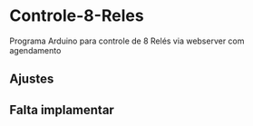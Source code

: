 # Controle-8-Reles
Programa Arduino para controle de 8 Relés via webserver com agendamento
## Ajustes

## Falta implamentar
